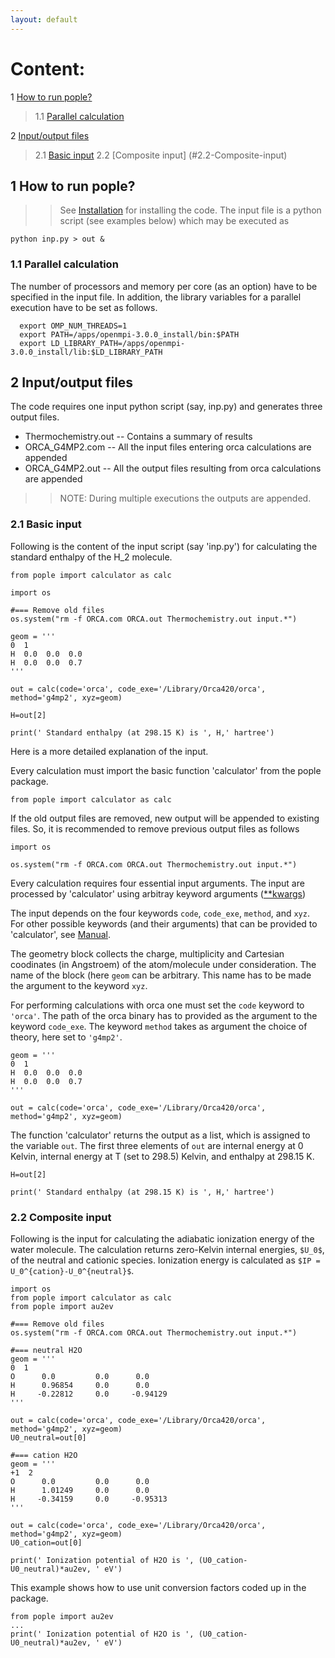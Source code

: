 ```yaml
---
layout: default
---
```


# Content:
1 [How to run pople?](#1-How-to-run-pople?)  
   > 1.1 [Parallel calculation](#1.2-Parallel-calculation)  

2 [Input/output files](#2.-Input/output-files) 
   > 2.1 [Basic input](#2.1-Basic-input)
   > 2.2 [Composite input] (#2.2-Composite-input)
 
## 1 How to run pople?
>> See [Installation](https://moldis-group.github.io/pople/installation.html) for installing the code. 
>> The input file is a python script (see examples below) which may be executed as 

```python inp.py > out &```

### 1.1 Parallel calculation
The number of processors and memory per core (as an option) have to be specified in the input file. In addition, the library variables for a parallel execution have to be set as follows.

```
  export OMP_NUM_THREADS=1
  export PATH=/apps/openmpi-3.0.0_install/bin:$PATH
  export LD_LIBRARY_PATH=/apps/openmpi-3.0.0_install/lib:$LD_LIBRARY_PATH
```


## 2 Input/output files
The code requires one input python script (say, inp.py) and generates three output files.
* Thermochemistry.out -- Contains a summary of results 
* ORCA_G4MP2.com -- All the input files entering orca calculations are appended 
* ORCA_G4MP2.out -- All the output files resulting from orca calculations are appended

>> NOTE: During multiple executions the outputs are appended.


### 2.1 Basic input
Following is the content of the input script (say 'inp.py') for calculating the standard enthalpy of the H_2 molecule.

```
from pople import calculator as calc

import os

#=== Remove old files
os.system("rm -f ORCA.com ORCA.out Thermochemistry.out input.*")

geom = '''
0  1
H  0.0  0.0  0.0
H  0.0  0.0  0.7
'''

out = calc(code='orca', code_exe='/Library/Orca420/orca', method='g4mp2', xyz=geom)

H=out[2]

print(' Standard enthalpy (at 298.15 K) is ', H,' hartree')
```

Here is a more detailed explanation of the input.

Every calculation must import the basic function 'calculator' from the pople package.
```
from pople import calculator as calc
```

If the old output files are removed, new output will be appended to existing files. So, it is recommended to remove previous output files as follows
```
import os

os.system("rm -f ORCA.com ORCA.out Thermochemistry.out input.*")
```

Every calculation requires four essential input arguments. The input are processed by 'calculator' using arbitray keyword arguments ([\*\*kwargs](https://www.w3schools.com/python/gloss_python_function_arbitrary_keyword_arguments.asp)) 

The input depends on the four keywords ```code```, ```code_exe```, ```method```, and ```xyz```. For other possible keywords (and their arguments) that can be provided to 'calculator', see [Manual](https://moldis-group.github.io/pople/manual.html).

The geometry block collects the charge, multiplicity and Cartesian coodinates (in Angstroem) of the atom/molecule under consideration. The name of the block (here ```geom``` can be arbitrary. This name has to be made the argument to the keyword ```xyz```.

For performing calculations with orca one must set the ```code``` keyword to ```'orca'```. The path of the orca binary has to provided as the argument to the keyword ```code_exe```. The keyword ```method``` takes as argument the choice of theory, here set to ```'g4mp2'```.



```
geom = '''
0  1
H  0.0  0.0  0.0
H  0.0  0.0  0.7
'''

out = calc(code='orca', code_exe='/Library/Orca420/orca', method='g4mp2', xyz=geom)
```

The function 'calculator' returns the output as a list, which is assigned to the variable ```out```. The first three elements of ```out``` are internal energy at 0 Kelvin, internal energy at T (set to 298.5) Kelvin, and enthalpy at 298.15 K.

```
H=out[2]

print(' Standard enthalpy (at 298.15 K) is ', H,' hartree')
```

### 2.2 Composite input
Following is the input for calculating the adiabatic ionization energy of the water molecule. The calculation returns zero-Kelvin internal energies, `$U_0$`, of the neutral and cationic species. Ionization energy is calculated as `$IP = U_0^{cation}-U_0^{neutral}$`.

```
import os
from pople import calculator as calc
from pople import au2ev

#=== Remove old files
os.system("rm -f ORCA.com ORCA.out Thermochemistry.out input.*")

#=== neutral H2O
geom = '''
0  1
O      0.0         0.0      0.0
H      0.96854     0.0      0.0
H     -0.22812     0.0     -0.94129
'''

out = calc(code='orca', code_exe='/Library/Orca420/orca', method='g4mp2', xyz=geom)
U0_neutral=out[0]

#=== cation H2O
geom = '''
+1  2
O      0.0         0.0      0.0
H      1.01249     0.0      0.0
H     -0.34159     0.0     -0.95313
'''

out = calc(code='orca', code_exe='/Library/Orca420/orca', method='g4mp2', xyz=geom)
U0_cation=out[0]

print(' Ionization potential of H2O is ', (U0_cation-U0_neutral)*au2ev, ' eV')
```

This example shows how to use unit conversion factors coded up in the package. 
```
from pople import au2ev
...
print(' Ionization potential of H2O is ', (U0_cation-U0_neutral)*au2ev, ' eV')

```
